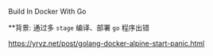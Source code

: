 Build In Docker With Go

**背景: 通过多 `stage` 编译、部署 `go` 程序出错

https://yryz.net/post/golang-docker-alpine-start-panic.html
